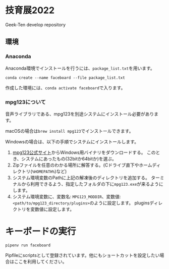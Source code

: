 # 技育展2022
Geek-Ten develop repository

## 環境
### Anaconda
Anaconda環境でインストールを行うには、`package_list.txt`を用います。

```
conda create --name faceboard --file package_list.txt
```

作成した環境には、`conda activate faceboard`で入ります。

### mpg123について
音声ライブラリである、mpg123を別途システムにインストール必要があります。

macOSの場合は`brew install mpg123`でインストールできます。

Windowsの場合は、以下の手順でシステムにインストールします。

1. [mpg123公式サイト](https://www.mpg123.de/download.shtml)からWindows用バイナリをダウンロードする。
このとき、システムにあったもの(32bitか64bitか)を選ぶ。
2. Zipファイルを任意のわかる場所に解答する。(Cドライブ直下やホームディレクトリ(`%HOMEPATH%`)など)
3. システム環境変数のPathに上記の解凍後のディレクトリを追加する。
ターミナルから利用できるよう、指定したフォルダの下に`mpg123.exe`が来るようにします。
4. システム環境変数に、変数名: `MPG123_MODDIR`、変数値: `<path/to/mpg123_directory/plugins>`のように設定します。
pluginsディレクトリを変数値に設定します。




# キーボードの実行

```
pipenv run faceboard
```

Pipfileにscriptsとして登録されています。他にもショートカットを設定したい場合はここを利用してください。

